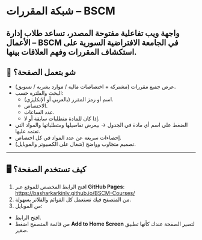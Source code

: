 # شبكة المقررات – BSCM

واجهة ويب تفاعلية مفتوحة المصدر، تساعد طلاب **إدارة الأعمال – BSCM** في الجامعة الافتراضية السورية على استكشاف المقررات وفهم العلاقات بينها.
---

## 📌 شو بتعمل الصفحة؟
- عرض جميع مقررات (مشتركة + اختصاصات مالية / موارد بشرية / تسويق).
- البحث والفلترة حسب:
  - اسم أو رمز المقرر (بالعربي أو الإنكليزي).
  - الاختصاص.
  - عدد الساعات.
  - إذا كان للمادة متطلبات سابقة أو لا.
- الضغط على اسم أي مادة في الجدول → بيعرض تفاصيلها ومتطلباتها والمواد التي تعتمد عليها.
- إحصاءات سريعة عن عدد المواد في كل اختصاص.
- تصميم متجاوب وواضح (شغال على الكمبيوتر والموبايل).
---
## 🖥️ كيف تستخدم الصفحة؟
1. افتح الرابط المخصص للموقع عبر **GitHub Pages**:
https://basharkarkinly.github.io/BSCM-Courses/
2. من المتصفح فيك تستعمل كل القوائم والفلاتر بسهولة.
3. من الموبايل:
- افتح الرابط.
- من قائمة المتصفح اضغط **Add to Home Screen** لتصير الصفحة عندك كأنها تطبيق صغير.

